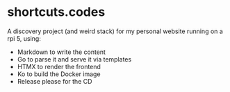 # shortcuts.codes

A discovery project (and weird stack) for my personal website running on a rpi 5, using:

- Markdown to write the content
- Go to parse it and serve it via templates
- HTMX to render the frontend
- Ko to build the Docker image
- Release please for the CD
